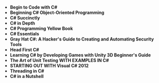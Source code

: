 <ul>
                                <li><b><a target="_blank" href="https://github.com/manjunath5496/C-Sharp-Programming-Books/blob/master/csharp(1).pdf" style="text-decoration:none;">Begin to Code with C# </a></b></li>
                                <li><b><a target="_blank" href="https://github.com/manjunath5496/C-Sharp-Programming-Books/blob/master/csharp(2).pdf" style="text-decoration:none;">Beginning C# Object-Oriented Programming</a></b></li>
                                <li><b><a target="_blank" href="https://github.com/manjunath5496/C-Sharp-Programming-Books/blob/master/csharp(3).pdf" style="text-decoration:none;">C# Succinctly</a></b></li>
                               
<li><b><a target="_blank" href="https://github.com/manjunath5496/C-Sharp-Programming-Books/blob/master/csharp(4).pdf" style="text-decoration:none;">C# in Depth</a></b></li>
                                <li><b><a target="_blank" href="https://github.com/manjunath5496/C-Sharp-Programming-Books/blob/master/csharp(5).pdf" style="text-decoration:none;">C# Programming Yellow Book</a></b></li>
                                
 <li><b><a target="_blank" href="https://github.com/manjunath5496/C-Sharp-Programming-Books/blob/master/csharp(6).pdf" style="text-decoration:none;">C# Essentials</a></b></li>
                          
<li><b><a target="_blank" href="https://github.com/manjunath5496/C-Sharp-Programming-Books/blob/master/csharp(7).pdf" style="text-decoration:none;">Gray Hat C#: A Hacker's Guide to Creating and Automating Security Tools</a></b></li>
                                <li><b><a target="_blank" href="https://github.com/manjunath5496/C-Sharp-Programming-Books/blob/master/csharp(8).rar" style="text-decoration:none;">Head First C# </a></b></li>
                                <li><b><a target="_blank" href="https://github.com/manjunath5496/C-Sharp-Programming-Books/blob/master/csharp(9).pdf" style="text-decoration:none;">Learning C# by Developing Games with Unity 3D Beginner's Guide</a></b></li>
                                
<li><b><a target="_blank" href="https://github.com/manjunath5496/C-Sharp-Programming-Books/blob/master/csharp(10).pdf" style="text-decoration:none;">The Art of Unit Testing WITH EXAMPLES IN C#</a></b></li>  
        
<li><b><a target="_blank" href="https://github.com/manjunath5496/C-Sharp-Programming-Books/blob/master/csharp(11).pdf" style="text-decoration:none;">STARTING OUT WITH Visual C# 2012</a></b></li>
                                <li><b><a target="_blank" href="https://github.com/manjunath5496/C-Sharp-Programming-Books/blob/master/csharp(12).pdf" style="text-decoration:none;">Threading in C#</a></b></li>
 <li><b><a target="_blank" href="https://github.com/manjunath5496/C-Sharp-Programming-Books/blob/master/csharp(13).pdf" style="text-decoration:none;">C# in a Nutshell</a></b></li>  
 
 </ul>
